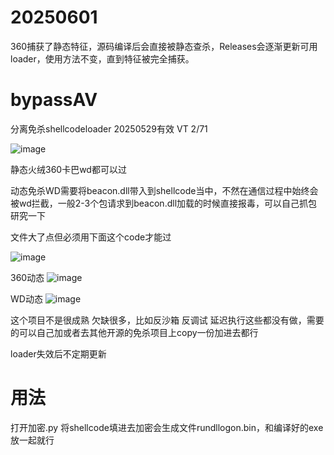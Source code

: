# 20250601
360捕获了静态特征，源码编译后会直接被静态查杀，Releases会逐渐更新可用loader，使用方法不变，直到特征被完全捕获。

# bypassAV
分离免杀shellcodeloader 20250529有效 VT 2/71

![image](https://github.com/user-attachments/assets/e7023bcd-1cbf-449f-b4e7-0a24d6f338cb)

静态火绒360卡巴wd都可以过

动态免杀WD需要将beacon.dll带入到shellcode当中，不然在通信过程中始终会被wd拦截，一般2-3个包请求到beacon.dll加载的时候直接报毒，可以自己抓包研究一下

文件大了点但必须用下面这个code才能过

![image](https://github.com/user-attachments/assets/38bcd517-5b49-41c2-9d8a-207b1fc1acdd)


360动态
![image](https://github.com/user-attachments/assets/64d51dfb-a256-47af-b3a6-245cfb9fc8e6)

WD动态
![image](https://github.com/user-attachments/assets/d634e2f1-118a-44b4-b526-e16d119a58be)

这个项目不是很成熟 欠缺很多，比如反沙箱 反调试 延迟执行这些都没有做，需要的可以自己加或者去其他开源的免杀项目上copy一份加进去都行

loader失效后不定期更新
# 用法
打开加密.py 将shellcode填进去加密会生成文件rundllogon.bin，和编译好的exe放一起就行
